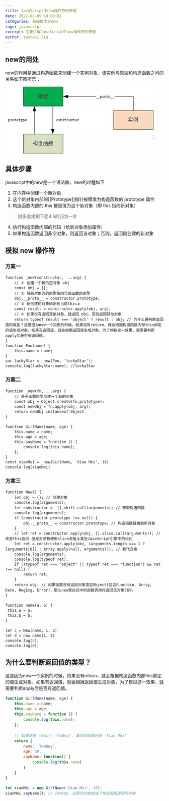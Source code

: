 ```yaml
---
title: JavaScript中new操作符的原理
date: 2022-08-05 19:08:02
categories: 基础技术之new
tags: javascript
excerpt: 主要讲解JavaScript中new操作符的原理
author: taotao1.liu
---
```



## new的用处

new的作用是通过构造函数来创建一个实例对象，该实例与原型和构造函数之间的关系如下图所示：

![](https://raw.githubusercontent.com/retech-fe/image-hosting/main/img/2022/08/05/18-48-49-e655bf8be2097ba1f24e62b5a22c2922-202171393058303-04e34a.jpeg)

## 具体步骤

javascript中的new是一个语法糖，new的过程如下

1. 在内存中创建一个新对象
2. 这个新对象内部的[[Prototype]]指针被赋值为构造函数的 prototype 属性
3. 构造函数内部的 this 被赋值为这个新对象（即 this 指向新对象）

> 很多直接把下面4.5的归为一步

4. 执行构造函数内部的代码（给新对象添加属性）
5. 如果构造函数返回非空对象，则返回该对象；否则，返回刚创建的新对象




## 模拟 new 操作符

### 方案一

```
function _new(constructor, ...arg) {
    // ① 创建一个新的空对象 obj
    const obj = {};
    // ② 将新对象的的原型指向当前函数的原型
    obj.__proto__ = constructor.prototype;
    // ③ 新创建的对象绑定到当前this上
    const result = constructor.apply(obj, arg);
    // ④ 如果没有返回其他对象，就返回 obj，否则返回其他对象
    return typeof result === 'object' ? result : obj; // 为什么要判断返回值的类型？这是因为new一个实例的时候，如果没有return，就会根据构造函数内部this绑定的值生成对象，如果有返回值，就会根据返回值生成对象，为了模拟这一效果，就需要判断apply后是否有返回值。
}
function Foo(name) {
    this.name = name;
}
var luckyStar = _new(Foo, 'luckyStar');
console,log(luckyStar.name); //luckyStar

```

### 方案二

```
function _new(fn, ...arg) {
    // 基于函数原型创建一个新的对象
    const obj = Object.create(fn.prototype);
    const newObj = fn.apply(obj, arg);
    return newObj instanceof Object
}
    
function GirlName(name, age) {
    this.name = name;
    this.age = age;
    this.sayName = function () {
        console.log(this.name);
    };
}
const xiaoMei = _new(GirlName, 'Xiao Mei', 18)
console.log(xiaoMei) 
```

### 方案三

```
function New() {
    let obj = {}; // 创建对象
    console.log(arguments);
    let constructor =  [].shift.call(arguments); // 获取构造函数
    console.log(arguments);
    if (constructor.prototype !== null) {
        obj.__proto__ = constructor.prototype; // 构造函数链接到新对象
    }
    // let ret = constructor.apply(obj, [].slice.call(arguments)); // 改变this指向 但是对参数使用slice会阻止某些JavaScript引擎中的优化
    let ret = constructor.apply(obj, (arguments.length === 1 ? [arguments[0]] : Array.apply(null, arguments))); // 替代方案
    console.log(arguments);
    console.log(typeof ret);
    if ((typeof ret === "object" || typeof ret === "function") && ret !== null) {
        return ret;
    }
    return obj; // 如果函数没有返回对象类型Object(包含Functoin, Array, Date, RegExg, Error)，那么new表达式中的函数调用将返回该对象引用。
}

function name(a, b) {
 this.a = a;
 this.b = b;
}

let c = New(name, 1, 2)
let d = new name(1, 2)
console.log(c);
console.log(d);
```

## 为什么要判断返回值的类型？

这是因为new一个实例的时候，如果没有return，就会根据构造函数内部this绑定的值生成对象，如果有返回值，就会根据返回值生成对象，为了模拟这一效果，就需要判断apply后是否有返回值。

```javascript
function GirlName(name, age) {
    this.name = name;
    this.age = age;
    this.sayName = function () {
        console.log(this.name);
    };

    // 如果这里 return 'Tomboy'，最后的结果还是 'Xiao Mei'
    return {
        name: 'Tomboy',
        age: 30,
        sayName: function() {
            console.log(this.name)
        }
    }
}

```

```javascript
let xiaoMei = new GirlName('Xiao Mei', 18);
xiaoMei.sayName(); // Tomboy，这里的对象就成了构造函数返回的对象
```
